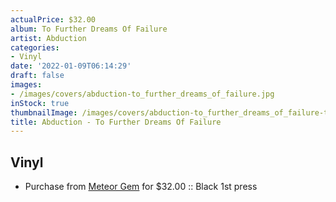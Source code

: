 ```yaml
---
actualPrice: $32.00
album: To Further Dreams Of Failure
artist: Abduction
categories:
- Vinyl
date: '2022-01-09T06:14:29'
draft: false
images:
- /images/covers/abduction-to_further_dreams_of_failure.jpg
inStock: true
thumbnailImage: /images/covers/abduction-to_further_dreams_of_failure-thumb.jpg
title: Abduction - To Further Dreams Of Failure
---
```


## Vinyl
* Purchase from [Meteor Gem](https://meteor-gem.com/products/abduction-to-further-dreams-of-failure) for $32.00 :: Black 1st press
